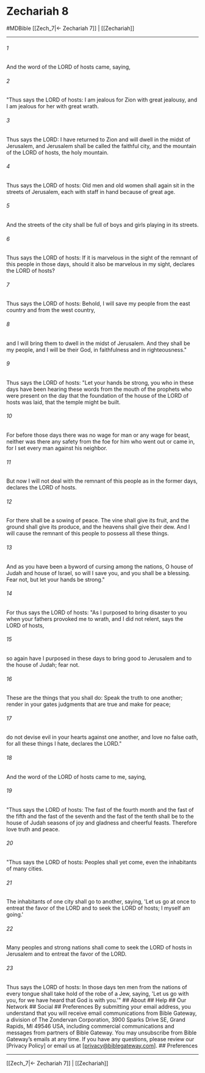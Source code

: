 # Zechariah 8
#MDBible
[[Zech_7|← Zechariah 7]] | [[Zechariah]]

***






###### 1 


And the word of the LORD of hosts came, saying, 





###### 2 


"Thus says the LORD of hosts: I am jealous for Zion with great jealousy, and I am jealous for her with great wrath. 





###### 3 


Thus says the LORD: I have returned to Zion and will dwell in the midst of Jerusalem, and Jerusalem shall be called the faithful city, and the mountain of the LORD of hosts, the holy mountain. 





###### 4 


Thus says the LORD of hosts: Old men and old women shall again sit in the streets of Jerusalem, each with staff in hand because of great age. 





###### 5 


And the streets of the city shall be full of boys and girls playing in its streets. 





###### 6 


Thus says the LORD of hosts: If it is marvelous in the sight of the remnant of this people in those days, should it also be marvelous in my sight, declares the LORD of hosts? 





###### 7 


Thus says the LORD of hosts: Behold, I will save my people from the east country and from the west country, 





###### 8 


and I will bring them to dwell in the midst of Jerusalem. And they shall be my people, and I will be their God, in faithfulness and in righteousness." 





###### 9 


Thus says the LORD of hosts: "Let your hands be strong, you who in these days have been hearing these words from the mouth of the prophets who were present on the day that the foundation of the house of the LORD of hosts was laid, that the temple might be built. 





###### 10 


For before those days there was no wage for man or any wage for beast, neither was there any safety from the foe for him who went out or came in, for I set every man against his neighbor. 





###### 11 


But now I will not deal with the remnant of this people as in the former days, declares the LORD of hosts. 





###### 12 


For there shall be a sowing of peace. The vine shall give its fruit, and the ground shall give its produce, and the heavens shall give their dew. And I will cause the remnant of this people to possess all these things. 





###### 13 


And as you have been a byword of cursing among the nations, O house of Judah and house of Israel, so will I save you, and you shall be a blessing. Fear not, but let your hands be strong." 





###### 14 


For thus says the LORD of hosts: "As I purposed to bring disaster to you when your fathers provoked me to wrath, and I did not relent, says the LORD of hosts, 





###### 15 


so again have I purposed in these days to bring good to Jerusalem and to the house of Judah; fear not. 





###### 16 


These are the things that you shall do: Speak the truth to one another; render in your gates judgments that are true and make for peace; 





###### 17 


do not devise evil in your hearts against one another, and love no false oath, for all these things I hate, declares the LORD." 





###### 18 


And the word of the LORD of hosts came to me, saying, 





###### 19 


"Thus says the LORD of hosts: The fast of the fourth month and the fast of the fifth and the fast of the seventh and the fast of the tenth shall be to the house of Judah seasons of joy and gladness and cheerful feasts. Therefore love truth and peace. 





###### 20 


"Thus says the LORD of hosts: Peoples shall yet come, even the inhabitants of many cities. 





###### 21 


The inhabitants of one city shall go to another, saying, 'Let us go at once to entreat the favor of the LORD and to seek the LORD of hosts; I myself am going.' 





###### 22 


Many peoples and strong nations shall come to seek the LORD of hosts in Jerusalem and to entreat the favor of the LORD. 





###### 23 


Thus says the LORD of hosts: In those days ten men from the nations of every tongue shall take hold of the robe of a Jew, saying, 'Let us go with you, for we have heard that God is with you.'" ## About ## Help ## Our Network ## Social ## Preferences By submitting your email address, you understand that you will receive email communications from Bible Gateway, a division of The Zondervan Corporation, 3900 Sparks Drive SE, Grand Rapids, MI 49546 USA, including commercial communications and messages from partners of Bible Gateway. You may unsubscribe from Bible Gateway&rsquo;s emails at any time. If you have any questions, please review our [Privacy Policy] or email us at [privacy@biblegateway.com]. ## Preferences

***

[[Zech_7|← Zechariah 7]] | [[Zechariah]]
